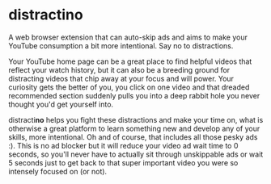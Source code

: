# distractino
A web browser extension that can auto-skip ads and aims to make your YouTube consumption a bit more intentional. Say no to distractions.

Your YouTube home page can be a great place to find helpful videos that reflect your watch history, but it can also be a breeding ground for distracting videos that chip away at your focus and will power. Your curiosity gets the better of you, you click on one video and that dreaded recommended section suddenly pulls you into a deep rabbit hole you never thought you'd get yourself into.

distracti**no** helps you fight these distractions and make your time on, what is otherwise a great platform to learn something new and develop any of your skills, more intentional. Oh and of course, that includes all those pesky ads :). This is no ad blocker but it will reduce your video ad wait time to 0 seconds, so you'll never have to actually sit through unskippable ads or wait 5 seconds just to get back to that super important video you were so intensely focused on (or not).
